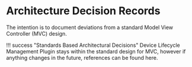 # Architecture Decision Records

The intention is to document deviations from a standard Model View Controller (MVC) design.

!!! success "Standards Based Architectural Decisions"
    Device Lifecycle Management Plugin stays within the standard design for MVC, however if anything changes in the future, references can be found here.
